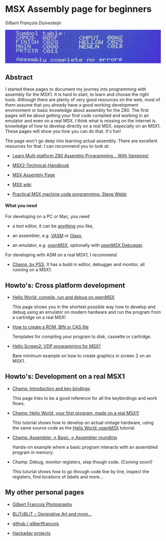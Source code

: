 # MSX Assembly page for beginners

_Gilbert François Duivesteijn_

![Screenshot](01_helloworld_title03.jpg)



## Abstract

I started these pages to document my journey into programming with assembly for the MSX1. It is hard to start, to learn and choose the right tools. Although there are plenty of very good resources on the web, most of them assume that you already have a good working development environment or basic knowledge about assembly for the Z80. The first pages will be about getting your first code compiled and working in an emulator and even on a real MSX. I think what is missing on the internet is knowledge of how to develop directly on a real MSX, especially on an MSX1. These pages will show you how you can do that. It's fun!

The page won't go deep into learning actual assembly. There are excellent resources for that. I can recommend you to look at:

- [Learn Multi platform Z80 Assembly Programming... With Vampires!](https://www.chibiakumas.com/z80/)

- [MSX2-Technical-Handbook](https://konamiman.github.io/MSX2-Technical-Handbook/)

- [MSX Assembly Page](http://map.grauw.nl)

- [MSX wiki](https://www.msx.org/wiki/Category:Programming#Programming_Software)

- [Practical MSX machine code programming, Steve Webb](https://archive.org/details/practical_msx_machine_code_programming_steve_webb)

#### What you need

For developing on a PC or Mac, you need

- a text editor, it can be [anything](https://neovim.io) you like,

- an assembler, e.g. [VASM](http://www.compilers.de/vasm.html) or [Glass](http://www.grauw.nl/projects/glass/),
- an emulator, e.g. [openMSX](https://openmsx.org), optionally with [openMSX Debugger](https://openmsx.org).

For developing with ASM on a real MSX1, I recommend

- [Champ, by PSS](https://download.file-hunter.com/Games/MSX1/CAS/Champ%20(1984)(PSS)%5BBLOAD'CAS-'%2CR%5D.zip). It has a build in editor, debugger and monitor, all running on a MSX1.  

## Howto's: Cross platform development

- [Hello World: compile, run and debug on openMSX](01_helloworld_openmsx.html)

  This page shows you in the shortest possible way how to develop and debug using an emulator on modern hardware and run the program from a cartridge on a real MSX!

- [How to create a ROM, BIN or CAS file](02_rombincas.html)

  Templates for compiling your program to disk, cassette or cartridge.
  
- [Hello Screen2: VDP programming for MSX1](04_helloscreen2.html)

  Bare minimum example on how to create graphics in screen 2 on an MSX1.

## Howto's: Development on a real MSX1

- [Champ: Introduction and key bindings](03_champ_1.html)

  This page tries to be a good reference for all the keybindings and work flows.

- [Champ: Hello World, your first program, made on a real MSX1!](03_champ_3.html)

  This tutorial shows how to develop on actual vintage hardware, using the same source code as the [Hello World: openMSX](01_helloworld_openmsx.html) tutorial.

- [Champ: Assembler -> Basic -> Assembler roundtrip](03_champ_2.html)

  Hands-on example where a basic program interacts with an assembled program in memory.

- Champ: Debug, monitor registers, step though code.  *(Coming soon!)*

  This tuturial shows how to go through code line by line, inspect the registers, find locations of labels and more...

 

## My other personal pages

- [Gilbert Francois Photography](https://www.gilbertfrancois.com)
- [BLiTzBLiT :: Generative Art and more...](https://www.blitzblit.com)

- [github / gilbertfrancois](https://www.github.com/gilbertfrancois)

- [Hackaday projects](https://hackaday.io/gilbertfrancois)
